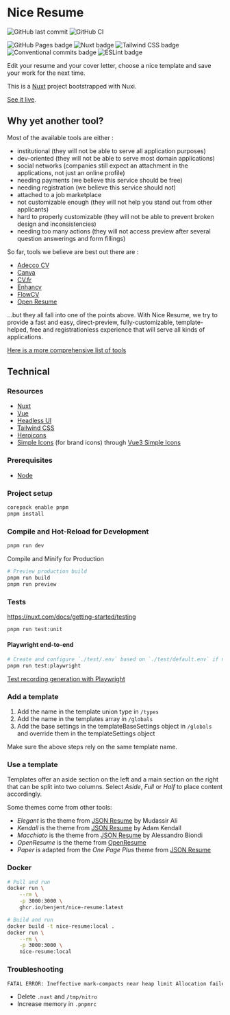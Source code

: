 # Nice Resume

![GitHub last commit](https://img.shields.io/github/last-commit/google/skia.svg?style=flat) ![GitHub CI](https://github.com/Piksail/nice-resume/actions/workflows/deploy.yaml/badge.svg)

![GitHub Pages badge](https://img.shields.io/badge/GitHub_Pages-222222?logo=github&logoColor=white) ![Nuxt badge](https://img.shields.io/badge/Nuxt-00DC82?logo=nuxtdotjs&logoColor=white) ![Tailwind CSS badge](https://img.shields.io/badge/Tailwind_CSS_-0ea5e9?logo=tailwindcss&logoColor=white) ![Conventional commits badge](https://img.shields.io/badge/Conventional_commits-fa6673?logo=conventionalcommits&logoColor=white) ![ESLint badge](https://img.shields.io/badge/ESLint-4b32c3?logo=eslint&logoColor=white)

Edit your resume and your cover letter, choose a nice template and save your work for the next time.

This is a [Nuxt](https://nuxt.com/) project bootstrapped with Nuxi.

[See it live](https://piksail.github.io/nice-resume/).

## Why yet another tool?

Most of the available tools are either :

- institutional (they will not be able to serve all application purposes)
- dev-oriented (they will not be able to serve most domain applications)
- social networks (companies still expect an attachment in the applications, not just an online profile)
- needing payments (we believe this service should be free)
- needing registration (we believe this service should not)
- attached to a job marketplace
- not customizable enough (they will not help you stand out from other applicants)
- hard to properly customizable (they will not be able to prevent broken design and inconsistencies)
- needing too many actions (they will not access preview after several question answerings and form fillings)

So far, tools we believe are best out there are :

- [Adecco CV](creation-cv.adecco.fr)
- [Canva](www.canva.com)
- [CV.fr](www.cv.fr)
- [Enhancv](enhancv.com)
- [FlowCV](flowcv.com)
- [Open Resume](www.open-resume.com)

...but they all fall into one of the points above. With Nice Resume, we try to provide a fast and easy, direct-preview, fully-customizable, template-helped, free and registrationless experience that will serve all kinds of applications.

[Here is a more comprehensive list of tools](/SIMILAR-TOOLS.md)

## Technical

### Resources

- [Nuxt](https://nuxt.com/)
- [Vue](https://vuejs.org/)
- [Headless UI](https://headlessui.com/v1/vue)
- [Tailwind CSS](https://tailwindcss.com/)
- [Heroicons](https://heroicons.com/)
- [Simple Icons](https://simpleicons.org/) (for brand icons) through [Vue3 Simple Icons](https://vue3-simple-icons.wyatt-herkamp.dev/)

### Prerequisites

- [Node](https://nodejs.org/en/)

### Project setup

```bash
corepack enable pnpm
pnpm install
```

### Compile and Hot-Reload for Development

```bash
pnpm run dev
```

Compile and Minify for Production

```bash
# Preview production build
pnpm run build
pnpm run preview
```

### Tests

<https://nuxt.com/docs/getting-started/testing>

```bash
pnpm run test:unit
```

#### Playwright end-to-end

```bash
# Create and configure `./test/.env` based on `./test/default.env` if needed
pnpm run test:playwright
```

[Test recording generation with Playwright](https://playwright.dev/docs/codegen)

### Add a template

1. Add the name in the template union type in `/types`
2. Add the name in the templates array in `/globals`
3. Add the base settings in the templateBaseSettings object in `/globals` and override them in the templateSettings object

Make sure the above steps rely on the same template name.

### Use a template

Templates offer an aside section on the left and a main section on the right that can be split into two columns. Select _Aside_, _Full_ or _Half_ to place content accordingly.

Some themes come from other tools:

- _Elegant_ is the theme from [JSON Resume](https://registry.jsonresume.org/thomasdavis?theme=elegant) by Mudassir Ali
- _Kendall_ is the theme from [JSON Resume](https://registry.jsonresume.org/thomasdavis?theme=kendall) by Adam Kendall
- _Macchiato_ is the theme from [JSON Resume](https://registry.jsonresume.org/thomasdavis?theme=macchiato) by Alessandro Biondi
- _OpenResume_ is the theme from [OpenResume](https://www.open-resume.com/)
- _Paper_ is adapted from the _One Page Plus_ theme from [JSON Resume](https://registry.jsonresume.org/thomasdavis?theme=onepage-plus)

### Docker

```bash
# Pull and run
docker run \
    --rm \
    -p 3000:3000 \
    ghcr.io/benjent/nice-resume:latest

# Build and run
docker build -t nice-resume:local .
docker run \
    --rm \
    -p 3000:3000 \
    nice-resume:local
```

### Troubleshooting

```sh
FATAL ERROR: Ineffective mark-compacts near heap limit Allocation failed - JavaScript heap out of memory
```

- Delete `.nuxt` and `/tmp/nitro`
- Increase memory in `.pnpmrc`
